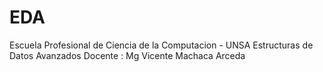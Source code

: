 # EDA
Escuela Profesional de Ciencia de la Computacion - UNSA
Estructuras de Datos Avanzados 
Docente : Mg Vicente Machaca Arceda
